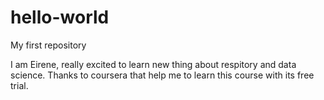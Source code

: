 # hello-world
My first repository

I am Eirene,
really excited to learn new thing about respitory and data science.
Thanks to coursera that help me to learn this course with its free trial.
